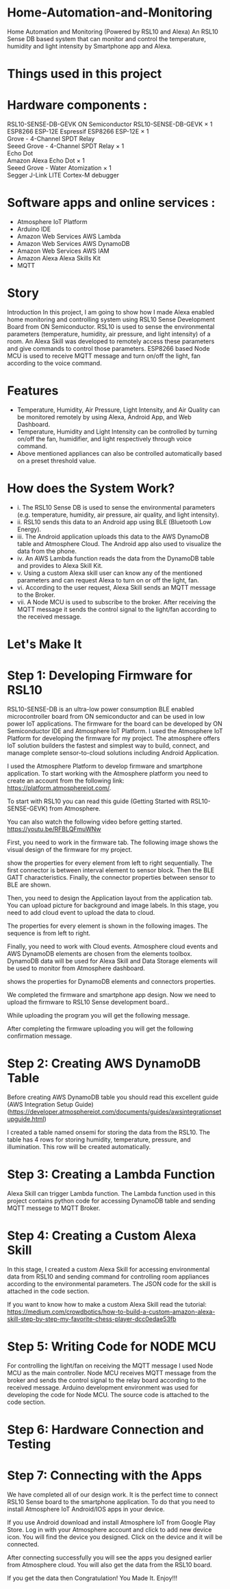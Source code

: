# Home-Automation-and-Monitoring
Home Automation and Monitoring (Powered by RSL10 and Alexa) An RSL10 Sense DB based system that can monitor and control the temperature, humidity and light intensity by Smartphone app and Alexa.

# Things used in this project

# Hardware components :
RSL10-SENSE-DB-GEVK	
ON Semiconductor RSL10-SENSE-DB-GEVK
×	1	
ESP8266 ESP-12E	
Espressif ESP8266 ESP-12E
×	1	
Grove - 4-Channel SPDT Relay	
Seeed Grove - 4-Channel SPDT Relay
×	1	
Echo Dot	
Amazon Alexa Echo Dot
×	1	
Seeed Grove - Water Atomization
×	1	
Segger J-Link LITE Cortex-M debugger

# Software apps and online services :
- Atmosphere IoT Platform	
- Arduino IDE	
- Amazon Web Services AWS Lambda
- Amazon Web Services AWS DynamoDB
- Amazon Web Services AWS IAM
- Amazon Alexa Alexa Skills Kit
- MQTT

# Story
Introduction
In this project, I am going to show how I made Alexa enabled home monitoring and controlling system using RSL10 Sense Development Board from ON Semiconductor. RSL10 is used to sense the environmental parameters (temperature, humidity, air pressure, and light intensity) of a room. An Alexa Skill was developed to remotely access these parameters and give commands to control those parameters. ESP8266 based Node MCU is used to receive MQTT message and turn on/off the light, fan according to the voice command.

# Features
- Temperature, Humidity, Air Pressure, Light Intensity, and Air Quality can be monitored remotely by using Alexa, Android App, and Web Dashboard.
- Temperature, Humidity and Light Intensity can be controlled by turning on/off the fan, humidifier, and light respectively through voice command.
- Above mentioned appliances can also be controlled automatically based on a preset threshold value.

# How does the System Work?
- i. The RSL10 Sense DB is used to sense the environmental parameters (e.g. temperature, humidity, air pressure, air quality, and light intensity).
- ii. RSL10 sends this data to an Android app using BLE (Bluetooth Low Energy).
- iii. The Android application uploads this data to the AWS DynamoDB table and Atmosphere Cloud. The Android app also used to visualize the data from the phone.
- iv. An AWS Lambda function reads the data from the DynamoDB table and provides to Alexa Skill Kit.
- v. Using a custom Alexa skill user can know any of the mentioned parameters and can request Alexa to turn on or off the light, fan.
- vi. According to the user request, Alexa Skill sends an MQTT message to the Broker.
- vii. A Node MCU is used to subscribe to the broker. After receiving the MQTT message it sends the control signal to the light/fan according to the received message.

# Let's Make It

# Step 1: Developing Firmware for RSL10
RSL10-SENSE-DB is an ultra-low power consumption BLE enabled microcontroller board from ON semiconductor and can be used in low power IoT applications. The firmware for the board can be developed by ON Semiconductor IDE and Atmosphere IoT Platform. I used the Atmosphere IoT Platform for developing the firmware for my project. The atmosphere offers IoT solution builders the fastest and simplest way to build, connect, and manage complete sensor-to-cloud solutions including Android Application.

I used the Atmosphere Platform to develop firmware and smartphone application. To start working with the Atmosphere platform you need to create an account from the following link: https://platform.atmosphereiot.com/.

To start with RSL10 you can read this guide (Getting Started with RSL10-SENSE-GEVK) from Atmosphere.

You can also watch the following video before getting started.
https://youtu.be/RFBLQFmuWNw

First, you need to work in the firmware tab. The following image shows the visual design of the firmware for my project.

show the properties for every element from left to right sequentially. The first connector is between interval element to sensor block. Then the BLE GATT characteristics. Finally, the connector properties between sensor to BLE are shown.

Then, you need to design the Application layout from the application tab. You can upload picture for background and image labels. In this stage, you need to add cloud event to upload the data to cloud.

The properties for every element is shown in the following images. The sequence is from left to right.

Finally, you need to work with Cloud events. Atmosphere cloud events and AWS DynamoDB elements are chosen from the elements toolbox. DynamoDB data will be used for Alexa Skill and Data Storage elements will be used to monitor from Atmosphere dashboard.

shows the properties for DynamoDB elements and connectors properties.

We completed the firmware and smartphone app design. Now we need to upload the firmware to RSL10 Sense development board..

While uploading the program you will get the following message.

After completing the firmware uploading you will get the following confirmation message.

# Step 2: Creating AWS DynamoDB Table
Before creating AWS DynamoDB table you should read this excellent guide (AWS Integration Setup Guide) (https://developer.atmosphereiot.com/documents/guides/awsintegrationsetupguide.html)

I created a table named onsemi for storing the data from the RSL10. The table has 4 rows for storing humidity, temperature, pressure, and illumination. This row will be created automatically.

# Step 3: Creating a Lambda Function
Alexa Skill can trigger Lambda function. The Lambda function used in this project contains python code for accessing DynamoDB table and sending MQTT messege to MQTT Broker.

# Step 4: Creating a Custom Alexa Skill
In this stage, I created a custom Alexa Skill for accessing environmental data from RSL10 and sending command for controlling room appliances according to the environmental parameters. The JSON code for the skill is attached in the code section.

If you want to know how to make a custom Alexa Skill read the tutorial: https://medium.com/crowdbotics/how-to-build-a-custom-amazon-alexa-skill-step-by-step-my-favorite-chess-player-dcc0edae53fb

# Step 5: Writing Code for NODE MCU
For controlling the light/fan on receiving the MQTT message I used Node MCU as the main controller. Node MCU receives MQTT message from the broker and sends the control signal to the relay board according to the received message. Arduino development environment was used for developing the code for Node MCU. The source code is attached to the code section.

# Step 6: Hardware Connection and Testing

# Step 7: Connecting with the Apps
We have completed all of our design work. It is the perfect time to connect RSL10 Sense board to the smartphone application. To do that you need to install Atmosphere IoT Android/IOS apps in your device.

If you use Android download and install Atmosphere IoT from Google Play Store. Log in with your Atmosphere account and click to add new device icon. You will find the device you designed. Click on the device and it will be connected.

After connecting successfully you will see the apps you designed earlier from Atmosphere cloud. You will also get the data from the RSL10 board.

If you get the data then Congratulation! You Made It. Enjoy!!!

